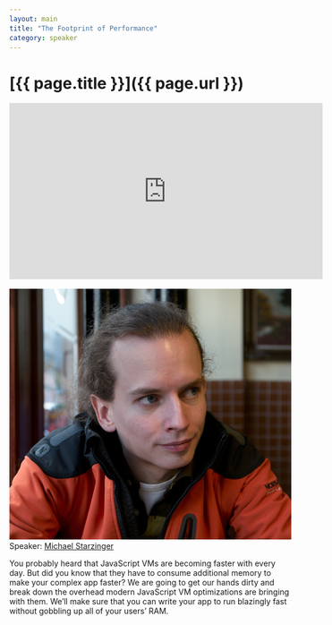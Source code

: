 ```yaml
---
layout: main
title: "The Footprint of Performance"
category: speaker
---
```


# [{{ page.title }}]({{ page.url }})

<iframe width="560" height="315" src="http://www.youtube.com/embed/ZhshEZIV2F4" frameborder="0" allowfullscreen="true">
</iframe>

<a href="http://www.antforge.org/blog"><img src="/images/michael-starzinger.png" class="speaker" alt="Michael Starzinger"></a>
Speaker: <a href="http://www.antforge.org/blog">Michael Starzinger</a>

You probably heard that JavaScript VMs are becoming faster with every day. But did you know that they have to consume additional memory to make your complex app faster? We are going to get our hands dirty and break down the overhead modern JavaScript VM optimizations are bringing with them. We’ll make sure that you can write your app to run blazingly fast without gobbling up all of your users’ RAM.
